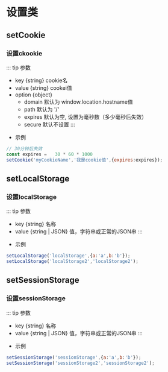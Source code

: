 # 设置类

## setCookie
### 设置ckookie
::: tip 参数
+ key {string} cookie名
+ value {string} cookei值
+ option {object}
    - domain  默认为 window.location.hostname值
    - path  默认为 '/'
    - expires 默认为空, 设置为毫秒数（多少毫秒后失效）
    - secure  默认不设置
:::

- 示例
``` javascript
// 30分钟后失效
const expires =   30 * 60 * 1000
setCookie('myCookieName','我是cookie值',{expires:expires});
```

## setLocalStorage
### 设置localStorage
::: tip 参数
+ key {string} 名称
+ value {string | JSON} 值，字符串或正常的JSON串
:::

- 示例
``` javascript
setLocalStorage('localStorage',{a:'a',b:'b'});
setLocalStorage('localStorage2','localStorage2');
```

## setSessionStorage
### 设置sessionStorage
::: tip 参数
+ key {string} 名称
+ value {string | JSON} 值，字符串或正常的JSON串
:::

- 示例
``` javascript
setSessionStorage('sessionStorage',{a:'a',b:'b'});
setSessionStorage('sessionStorage2','sessionStorage2');
```